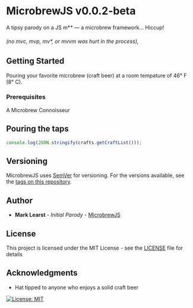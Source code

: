 # MicrobrewJS v0.0.2-beta

A tipsy parody on a JS m\*\* — a microbrew framework... Hiccup!

###### (no mvc, mvp, mv\*, or mvvm was hurt in the process),

## Getting Started

Pouring your favorite microbrew (craft beer) at a room tempature of 46° F (8° C).

### Prerequisites

A Microbrew Connoisseur

## Pouring the taps

```javascript
console.log(JSON.stringify(crafts.getCraftList()));
```

## Versioning

MicrobrewJS uses [SemVer](http://semver.org/) for versioning. For the versions available, see the [tags on this repository](https://github.com/your/project/tags).

## Author

* **Mark Learst** - *Initial Parody* - [MicrobrewJS](https://microbrew.io)

## License

This project is licensed under the MIT License - see the [LICENSE](LICENSE.md) file for details

## Acknowledgments

* Hat tipped to anyone who enjoys a solid craft beer

[![License: MIT](https://img.shields.io/badge/License-MIT-yellow.svg)](https://opensource.org/licenses/MIT)
